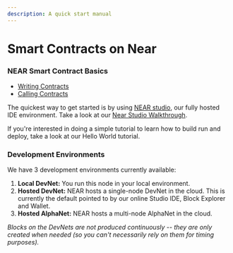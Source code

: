 ```yaml
---
description: A quick start manual
---
```


# Smart Contracts on Near

### NEAR Smart Contract Basics

* [Writing Contracts](writing-contracts.md)
* [Calling Contracts](calling-contracts.md)

The quickest way to get started is by using [NEAR studio](../quick-start-1/near-studio-ide-intro.md), our fully hosted IDE environment. Take a look at our [Near Studio Walkthrough](../quick-start-1/near-studio-ide-intro.md).

If you're interested in doing a simple tutorial to learn how to build run and deploy, take a look at our Hello World tutorial. 

### Development Environments

We have 3 development environments currently available:

1. **Local DevNet:** You run this node in your local environment.
2. **Hosted DevNet:** NEAR hosts a single-node DevNet in the cloud. This is currently the default pointed to by our online Studio IDE, Block Explorer and Wallet.
3. **Hosted AlphaNet:** NEAR hosts a multi-node AlphaNet in the cloud.

_Blocks on the DevNets are not produced continuously -- they are only created when needed \(so you can't necessarily rely on them for timing purposes\)._



